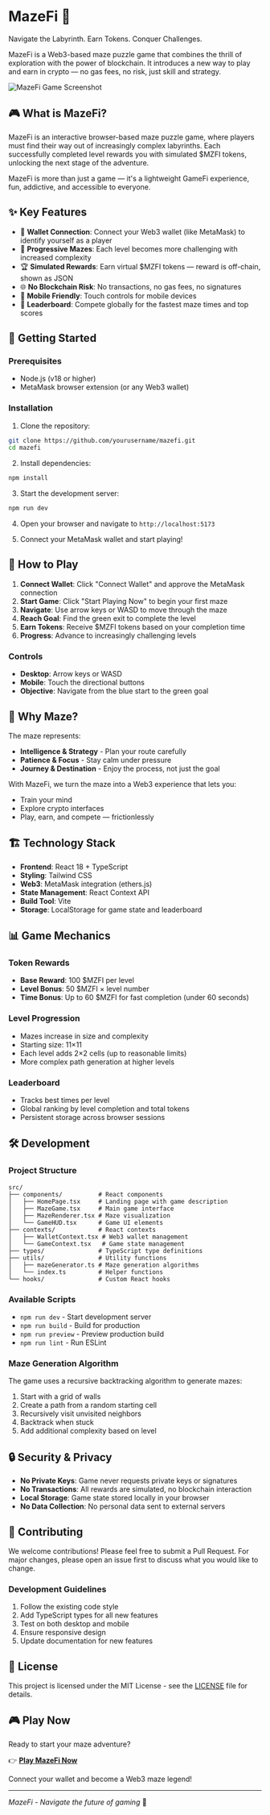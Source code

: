 # MazeFi 🧩

Navigate the Labyrinth. Earn Tokens. Conquer Challenges.

MazeFi is a Web3-based maze puzzle game that combines the thrill of exploration with the power of blockchain. It introduces a new way to play and earn in crypto — no gas fees, no risk, just skill and strategy.

![MazeFi Game Screenshot](https://via.placeholder.com/800x400/1f2937/3b82f6?text=MazeFi+Game+Screenshot)

## 🎮 What is MazeFi?

MazeFi is an interactive browser-based maze puzzle game, where players must find their way out of increasingly complex labyrinths. Each successfully completed level rewards you with simulated $MZFI tokens, unlocking the next stage of the adventure.

MazeFi is more than just a game — it's a lightweight GameFi experience, fun, addictive, and accessible to everyone.

## ✨ Key Features

- 🔐 **Wallet Connection**: Connect your Web3 wallet (like MetaMask) to identify yourself as a player
- 🧭 **Progressive Mazes**: Each level becomes more challenging with increased complexity
- 🏆 **Simulated Rewards**: Earn virtual $MZFI tokens — reward is off-chain, shown as JSON
- 🌐 **No Blockchain Risk**: No transactions, no gas fees, no signatures
- 📱 **Mobile Friendly**: Touch controls for mobile devices
- 🎯 **Leaderboard**: Compete globally for the fastest maze times and top scores

## 🚀 Getting Started

### Prerequisites

- Node.js (v18 or higher)
- MetaMask browser extension (or any Web3 wallet)

### Installation

1. Clone the repository:
```bash
git clone https://github.com/yourusername/mazefi.git
cd mazefi
```

2. Install dependencies:
```bash
npm install
```

3. Start the development server:
```bash
npm run dev
```

4. Open your browser and navigate to `http://localhost:5173`

5. Connect your MetaMask wallet and start playing!

## 🎯 How to Play

1. **Connect Wallet**: Click "Connect Wallet" and approve the MetaMask connection
2. **Start Game**: Click "Start Playing Now" to begin your first maze
3. **Navigate**: Use arrow keys or WASD to move through the maze
4. **Reach Goal**: Find the green exit to complete the level
5. **Earn Tokens**: Receive $MZFI tokens based on your completion time
6. **Progress**: Advance to increasingly challenging levels

### Controls

- **Desktop**: Arrow keys or WASD
- **Mobile**: Touch the directional buttons
- **Objective**: Navigate from the blue start to the green goal

## 🧠 Why Maze?

The maze represents:
- **Intelligence & Strategy** - Plan your route carefully
- **Patience & Focus** - Stay calm under pressure  
- **Journey & Destination** - Enjoy the process, not just the goal

With MazeFi, we turn the maze into a Web3 experience that lets you:
- Train your mind
- Explore crypto interfaces  
- Play, earn, and compete — frictionlessly

## 🏗️ Technology Stack

- **Frontend**: React 18 + TypeScript
- **Styling**: Tailwind CSS
- **Web3**: MetaMask integration (ethers.js)
- **State Management**: React Context API
- **Build Tool**: Vite
- **Storage**: LocalStorage for game state and leaderboard

## 📊 Game Mechanics

### Token Rewards
- **Base Reward**: 100 $MZFI per level
- **Level Bonus**: 50 $MZFI × level number
- **Time Bonus**: Up to 60 $MZFI for fast completion (under 60 seconds)

### Level Progression
- Mazes increase in size and complexity
- Starting size: 11×11
- Each level adds 2×2 cells (up to reasonable limits)
- More complex path generation at higher levels

### Leaderboard
- Tracks best times per level
- Global ranking by level completion and total tokens
- Persistent storage across browser sessions

## 🛠️ Development

### Project Structure
```
src/
├── components/          # React components
│   ├── HomePage.tsx     # Landing page with game description
│   ├── MazeGame.tsx     # Main game interface
│   ├── MazeRenderer.tsx # Maze visualization
│   └── GameHUD.tsx      # Game UI elements
├── contexts/            # React contexts
│   ├── WalletContext.tsx # Web3 wallet management
│   └── GameContext.tsx   # Game state management
├── types/               # TypeScript type definitions
├── utils/               # Utility functions
│   ├── mazeGenerator.ts # Maze generation algorithms
│   └── index.ts         # Helper functions
└── hooks/               # Custom React hooks
```

### Available Scripts

- `npm run dev` - Start development server
- `npm run build` - Build for production
- `npm run preview` - Preview production build
- `npm run lint` - Run ESLint

### Maze Generation Algorithm

The game uses a recursive backtracking algorithm to generate mazes:

1. Start with a grid of walls
2. Create a path from a random starting cell
3. Recursively visit unvisited neighbors
4. Backtrack when stuck
5. Add additional complexity based on level

## 🔒 Security & Privacy

- **No Private Keys**: Game never requests private keys or signatures
- **No Transactions**: All rewards are simulated, no blockchain interaction
- **Local Storage**: Game state stored locally in your browser
- **No Data Collection**: No personal data sent to external servers

## 🤝 Contributing

We welcome contributions! Please feel free to submit a Pull Request. For major changes, please open an issue first to discuss what you would like to change.

### Development Guidelines

1. Follow the existing code style
2. Add TypeScript types for all new features
3. Test on both desktop and mobile
4. Ensure responsive design
5. Update documentation for new features

## 📄 License

This project is licensed under the MIT License - see the [LICENSE](LICENSE) file for details.

## 🎮 Play Now

Ready to start your maze adventure? 

👉 **[Play MazeFi Now](https://your-deployment-url.com)**

Connect your wallet and become a Web3 maze legend!

---

*MazeFi - Navigate the future of gaming* 🚀
